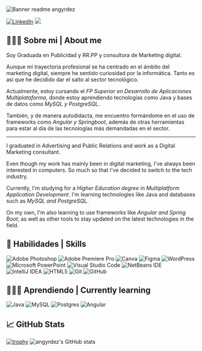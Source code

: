 ![Banner readme angyrdez](angyrdez_github_profile.png)

[![LinkedIn](https://img.shields.io/badge/linkedin-%230077B5.svg?style=for-the-badge&logo=linkedin&logoColor=white)](https://www.linkedin.com/in/angelarodriguezportela/)
![](https://komarev.com/ghpvc/?username=anrdez&style=for-the-badge&color=657b7b)


## 🙋🏼‍♀️ Sobre mi | About me

Soy Graduada en Publicidad y RR.PP y consultora de Marketing digital. 

Aunque mi trayectoria profesional se ha centrado en el ámbito del marketing digital, siempre he sentido curiosidad por la informática. Tanto es así que he decidido dar el salto al sector tecnológico.
 
 Actualmente, estoy cursando el *FP Superior en Desarrollo de Aplicaciones Multiplataforma*, donde estoy aprendiendo tecnologías como Java y bases de datos como *MySQL y PostgreSQL*. 
 
 También, y de manera autodidacta, me encuentro formándome en el uso de frameworks como *Angular y Springboot*, además de otras herramientas para estar al día de las tecnologías más demandadas en el sector.

***

I graduated in Advertising and Public Relations and work as a Digital Marketing consultant.

Even though my work has mainly been in digital marketing, I've always been interested in computers. So much so that I've decided to switch to the tech industry.

Currently, I'm studying for a *Higher Education degree in Multiplatform Application Development*. I'm learning technologies like Java and databases such as *MySQL and PostgreSQL*.

On my own, I'm also learning to use frameworks like *Angular and Spring Boot*, as well as other tools to stay updated on the latest technologies in the field.

## 🚀 Habilidades | Skills
![Adobe Photoshop](https://img.shields.io/badge/adobe%20photoshop-%2331A8FF.svg?style=for-the-badge&logo=adobe%20photoshop&logoColor=white)
![Adobe Premiere Pro](https://img.shields.io/badge/Adobe%20Premiere%20Pro-9999FF.svg?style=for-the-badge&logo=Adobe%20Premiere%20Pro&logoColor=white)
![Canva](https://img.shields.io/badge/Canva-%2300C4CC.svg?style=for-the-badge&logo=Canva&logoColor=white)
![Figma](https://img.shields.io/badge/figma-%23F24E1E.svg?style=for-the-badge&logo=figma&logoColor=white)
![WordPress](https://img.shields.io/badge/WordPress-%23117AC9.svg?style=for-the-badge&logo=WordPress&logoColor=white)
![Microsoft PowerPoint](https://img.shields.io/badge/Microsoft_PowerPoint-B7472A?style=for-the-badge&logo=microsoft-powerpoint&logoColor=white)
![Visual Studio Code](https://img.shields.io/badge/Visual%20Studio%20Code-0078d7.svg?style=for-the-badge&logo=visual-studio-code&logoColor=white)
![NetBeans IDE](https://img.shields.io/badge/NetBeansIDE-1B6AC6.svg?style=for-the-badge&logo=apache-netbeans-ide&logoColor=white)
![IntelliJ IDEA](https://img.shields.io/badge/IntelliJIDEA-000000.svg?style=for-the-badge&logo=intellij-idea&logoColor=white)
![HTML5](https://img.shields.io/badge/html5-%23E34F26.svg?style=for-the-badge&logo=html5&logoColor=white)
![Git](https://img.shields.io/badge/git-%23F05033.svg?style=for-the-badge&logo=git&logoColor=white)
![GitHub](https://img.shields.io/badge/github-%23121011.svg?style=for-the-badge&logo=github&logoColor=white)

## 👩🏼‍💻 Aprendiendo | Currently learning
![Java](https://img.shields.io/badge/java-%23ED8B00.svg?style=for-the-badge&logo=openjdk&logoColor=white)
![MySQL](https://img.shields.io/badge/mysql-4479A1.svg?style=for-the-badge&logo=mysql&logoColor=white)
![Postgres](https://img.shields.io/badge/postgres-%23316192.svg?style=for-the-badge&logo=postgresql&logoColor=white)
![Angular](https://img.shields.io/badge/angular-%23DD0031.svg?style=for-the-badge&logo=angular&logoColor=white)

## 📈 GitHub Stats
[![trophy](https://github-profile-trophy.vercel.app/?username=anrdez&theme=nord&no-bg=true&margin-w=5&margin-h=5&column=-1)](https://github.com/anrdez/github-profile-trophy)
![angyrdez's GitHub stats](https://github-readme-stats.vercel.app/api?username=anrdez&theme=transparent&show_icons=true&title_color=657b7b&icon_color=657b7b&text_color=b6d4d4)

